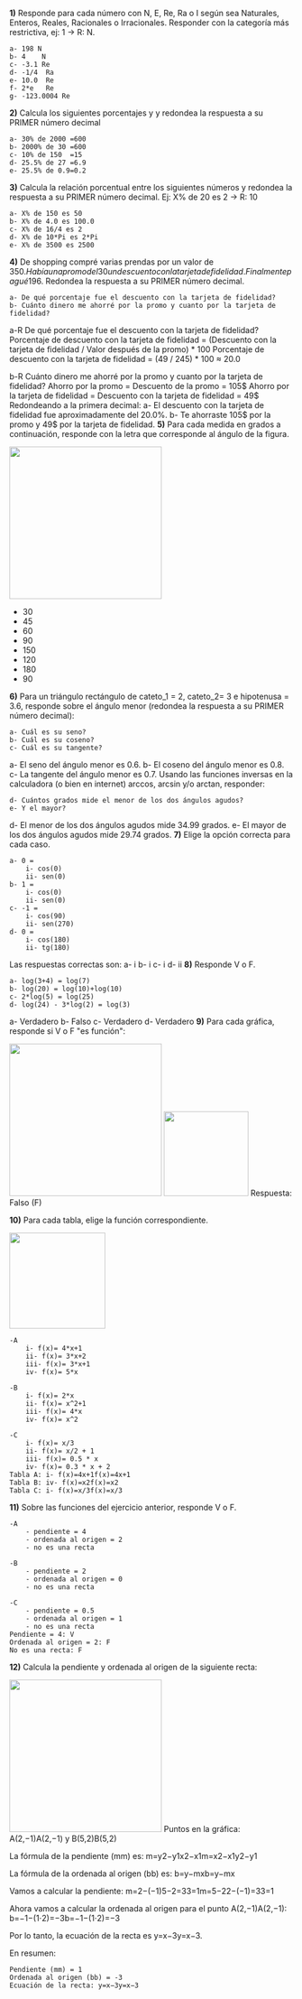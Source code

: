 
**1)** Responde para cada número con N, E, Re, Ra o I según sea Naturales, Enteros, Reales,
Racionales o Irracionales. Responder con la categoría más restrictiva, ej: 1 -> R: N.

    a- 198 N
    b- 4    N
    c- -3.1 Re
    d- -1/4  Ra
    e- 10.0  Re
    f- 2*e   Re
    g- -123.0004 Re


**2)** Calcula los siguientes porcentajes y y redondea la respuesta a su PRIMER número decimal

    a- 30% de 2000 =600
    b- 2000% de 30 =600
    c- 10% de 150  =15
    d- 25.5% de 27 =6.9
    e- 25.5% de 0.9=0.2

**3)** Calcula la relación porcentual entre los siguientes números y redondea la respuesta a su PRIMER número decimal. Ej: X% de 20 es 2 -> R: 10

    a- X% de 150 es 50
    b- X% de 4.0 es 100.0
    c- X% de 16/4 es 2
    d- X% de 10*Pi es 2*Pi
    e- X% de 3500 es 2500

**4)** De shopping compré varias prendas por un valor de 350$. Había una promo del 30% sobre la cual se aplico luego
un descuento con la tarjeta de fidelidad. Finalmente pagué 196$. Redondea la respuesta a su PRIMER número decimal.

    a- De qué porcentaje fue el descuento con la tarjeta de fidelidad?
    b- Cuánto dinero me ahorré por la promo y cuanto por la tarjeta de fidelidad?

a-R De qué porcentaje fue el descuento con la tarjeta de fidelidad?
Porcentaje de descuento con la tarjeta de fidelidad = (Descuento con la tarjeta de fidelidad / Valor después de la promo) * 100
Porcentaje de descuento con la tarjeta de fidelidad = (49 / 245) * 100 ≈ 20.0

b-R Cuánto dinero me ahorré por la promo y cuanto por la tarjeta de fidelidad?
Ahorro por la promo = Descuento de la promo = 105$
Ahorro por la tarjeta de fidelidad = Descuento con la tarjeta de fidelidad = 49$
Redondeando a la primera decimal:
a- El descuento con la tarjeta de fidelidad fue aproximadamente del 20.0%.
b- Te ahorraste 105$ por la promo y 49$ por la tarjeta de fidelidad.
**5)** Para cada medida en grados a continuación, responde con la letra que corresponde al ángulo de la figura.

<img  src='./figuras/EX_5.png' height='270px'>

  - 30
  - 45
  - 60
  - 90
  - 150
  - 120
  - 180
  - 90


**6)** Para un triángulo rectángulo de cateto_1 = 2, cateto_2= 3 e hipotenusa = 3.6, responde sobre el ángulo
menor (redondea la respuesta a su PRIMER número decimal):

    a- Cuál es su seno?
    b- Cuál es su coseno?
    c- Cuál es su tangente?


a- El seno del ángulo menor es  0.6.
b- El coseno del ángulo menor es  0.8.
c- La tangente del ángulo menor es  0.7.
Usando las funciones inversas en la calculadora (o bien en internet) arccos, arcsin y/o arctan, responder:

    d- Cuántos grados mide el menor de los dos ángulos agudos?
    e- Y el mayor?
d- El menor de los dos ángulos agudos mide  34.99 grados.
e- El mayor de los dos ángulos agudos mide  29.74 grados.
**7)** Elige la opción correcta para cada caso.

    a- 0 = 
        i- cos(0)
        ii- sen(0)
    b- 1 = 
        i- cos(0)
        ii- sen(0)
    c- -1 =
        i- cos(90)
        ii- sen(270)
    d- 0 =
        i- cos(180)
        ii- tg(180)
Las respuestas correctas son:
a- i
b- i
c- i
d- ii
**8)** Responde V o F.

    a- log(3+4) = log(7)
    b- log(20) = log(10)+log(10)
    c- 2*log(5) = log(25)
    d- log(24) - 3*log(2) = log(3)
a- Verdadero
b- Falso
c- Verdadero
d- Verdadero
**9)** Para cada gráfica, responde si V o F "es función":

<img  src='./figuras/EX_9.png' height='270px'>
<img  src='./figuras/EX_9b.png' height='150px'>
Respuesta: Falso (F)

**10)** Para cada tabla, elige la función correspondiente.


<img  src='./figuras/EX_10.png' height='170px'>

    -A 
        i- f(x)= 4*x+1
        ii- f(x)= 3*x+2
        iii- f(x)= 3*x+1
        iv- f(x)= 5*x

    -B 
        i- f(x)= 2*x
        ii- f(x)= x^2+1
        iii- f(x)= 4*x
        iv- f(x)= x^2

    -C 
        i- f(x)= x/3
        ii- f(x)= x/2 + 1
        iii- f(x)= 0.5 * x
        iv- f(x)= 0.3 * x + 2
    Tabla A: i- f(x)=4x+1f(x)=4x+1
    Tabla B: iv- f(x)=x2f(x)=x2
    Tabla C: i- f(x)=x/3f(x)=x/3
**11)** Sobre las funciones del ejercicio anterior, responde V o F.

    -A  
        - pendiente = 4
        - ordenada al origen = 2
        - no es una recta

    -B  
        - pendiente = 2
        - ordenada al origen = 0
        - no es una recta

    -C  
        - pendiente = 0.5
        - ordenada al origen = 1
        - no es una recta
    Pendiente = 4: V
    Ordenada al origen = 2: F
    No es una recta: F
**12)** Calcula la pendiente y ordenada al origen de la siguiente recta:

<img  src='./figuras/EX_12.png' height='270px'>
Puntos en la gráfica: A(2,−1)A(2,−1) y B(5,2)B(5,2)

La fórmula de la pendiente (mm) es:
m=y2−y1x2−x1m=x2​−x1​y2​−y1​​

La fórmula de la ordenada al origen (bb) es:
b=y−mxb=y−mx

Vamos a calcular la pendiente:
m=2−(−1)5−2=33=1m=5−22−(−1)​=33​=1

Ahora vamos a calcular la ordenada al origen para el punto A(2,−1)A(2,−1):
b=−1−(1⋅2)=−3b=−1−(1⋅2)=−3

Por lo tanto, la ecuación de la recta es y=x−3y=x−3.

En resumen:

    Pendiente (mm) = 1
    Ordenada al origen (bb) = -3
    Ecuación de la recta: y=x−3y=x−3

